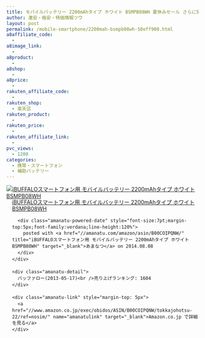 ```yaml
---
title: モバイルバッテリー 2200mAhタイプ ホワイト BSMPB08WH 夏休みセール さらに50％OFF特価900円台！送料無料！
author: 激安・格安・特価情報ツウ
layout: post
permalink: /mobile-smartphone/2200mah-bsmpb08wh-50off900.html
a8affiliate_code:
  -
a8image_link:
  -
a8product:
  -
a8shop:
  -
a8price:
  -
rakuten_affiliate_code:
  -
rakuten_shop:
  - 楽天店
rakuten_product:
  -
rakuten_price:
  -
rakuten_affiliate_link:
  -
pvc_views:
  - 1208
categories:
  - 携帯・スマートフォン
  - 補助バッテリー
---
```

<div class="amanatu-box" style="margin-bottom:0px;">
  <div class="amanatu-image" style="float:left;">
    <a href="//www.amazon.co.jp/exec/obidos/ASIN/B00COIPQNW/tokkajohotsu-22/ref=nosim/" name="amanatulink" target="_blank"><img src="//i1.wp.com/ecx.images-amazon.com/images/I/316uXePsbAL._SL160_.jpg?w=546" alt="iBUFFALOスマートフォン用 モバイルバッテリー 2200mAhタイプ ホワイト BSMPB08WH" style="border: none;" data-recalc-dims="1" /></a>
  </div>

  <div class="amanatu-info" style="float:left;margin-left:15px;line-height:120%">
    <div class="amanatu-name" style="margin-bottom:10px;line-height:120%">
      <a href="//www.amazon.co.jp/exec/obidos/ASIN/B00COIPQNW/tokkajohotsu-22/ref=nosim/" name="amanatulink" target="_blank">iBUFFALOスマートフォン用 モバイルバッテリー 2200mAhタイプ ホワイト BSMPB08WH</a>

      <div class="amanatu-powered-date" style="font-size:7pt;margin-top:5px;font-family:verdana;line-height:120%">
        posted with <a href="//amanatu.com/amazon/asin/B00COIPQNW/" title="iBUFFALOスマートフォン用 モバイルバッテリー 2200mAhタイプ ホワイト BSMPB08WH" target="_blank">あまなつ</a> on 2014.08.08
      </div>
    </div>

    <div class="amanatu-detail">
      バッファロー(2013-05-17)<br />売り上げランキング: 1604
    </div>

    <div class="amanatu-link" style="margin-top: 5px">
      <a href="//www.amazon.co.jp/exec/obidos/ASIN/B00COIPQNW/tokkajohotsu-22/ref=nosim/" name="amanatulink" target="_blank">Amazon.co.jp で詳細を見る</a>
    </div>
  </div>

  <div class="amanatu-footer" style="clear: left">
  </div>
</div>